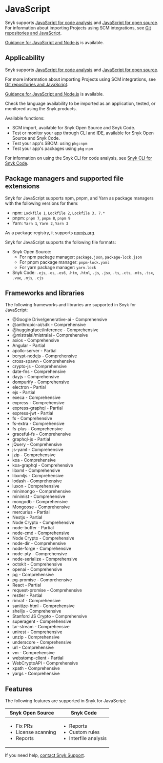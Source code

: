 # JavaScript

Snyk supports [JavaScript for code analysis](javascript-for-code-analysis.md) and [JavaScript for open source](javascript-for-open-source.md). For information about importing Projects using SCM integrations, see [Git repositories and JavaScript](git-repositories-and-javascript.md).

[Guidance for JavaScript and Node.js](best-practices-for-javascript-and-node.js.md) is available.

## Applicability

Snyk supports [JavaScript for code analysis](javascript-for-code-analysis.md) and [JavaScript for open source](javascript-for-open-source.md).&#x20;

For more information about importing Projects using SCM integrations, see [Git repositories and JavaScript](git-repositories-and-javascript.md).

[Guidance for JavaScript and Node.js](best-practices-for-javascript-and-node.js.md) is available.

Check the language availability to be imported as an application, tested, or monitored using the Snyk products.

Available functions:

* SCM import, available for Snyk Open Source and Snyk Code.
* Test or monitor your app through CLI and IDE, available for Snyk Open Source and Snyk Code.
* Test your app's SBOM: using `pkg:npm`
* Test your app's packages using `pkg:npm`

For information on using the Snyk CLI for code analysis, see [Snyk CLI for Snyk Code](../../snyk-cli/scan-and-maintain-projects-using-the-cli/snyk-cli-for-snyk-code/).

## Package managers and supported file extensions

Snyk for JavaScript supports npm, pnpm, and Yarn as package managers with the following versions for them:&#x20;

* npm: `Lockfile 1`, `Lockfile 2`, `Lockfile 3, 7.*`
* pnpm: `pnpm 7`, `pnpm 8`, `pnpm 9`
* Yarn: `Yarn 1`, `Yarn 2`, `Yarn 3`

As a package registry, it supports [npmjs.org](https://www.npmjs.org/).

Snyk for JavaScript supports the following file formats:

* Snyk Open Source:
  * For npm package manager: `package.json`, `package-lock.json`
  * For pnpm package manager: `pnpm-lock.yaml`
  * For yarn package manager: `yarn.lock`
* Snyk Code: `.ejs`, `.es`, `.es6`, `.htm`, `.html`, `.js`, `.jsx`, `.ts`, `.cts`, `.mts`, `.tsx`, `.vue`, `.mjs`, `.cjs`

## Frameworks and libraries

The following frameworks and libraries are supported in Snyk for JavaScript:

* @Google Drive/generative-ai - Comprehensive
* @anthropic-ai/sdk - Comprehensive
* @huggingface/inference - Comprehensive
* @mistralai/mistralai - Comprehensive
* axios - Comprehensive
* Angular - Partial
* apollo-server - Partial
* bcrypt-nodejs - Comprehensive
* cross-spawn - Comprehensive
* crypto-js - Comprehensive
* date-fns - Comprehensive
* dayjs - Comprehensive
* dompurify - Comprehensive
* electron - Partial
* ejs - Partial
* execa - Comprehensive
* express - Comprehensive
* express-graphql - Partial
* express-jwt - Partial
* fs - Comprehensive
* fs-extra - Comprehensive
* fs-plus - Comprehensive
* graceful-fs - Comprehensive
* graphql-js - Partial
* jQuery - Comprehensive
* js-yaml - Comprehensive
* jzip - Comprehensive
* koa - Comprehensive
* koa-graphql - Comprehensive
* libxml - Comprehensive
* libxmljs - Comprehensive
* lodash - Comprehensive
* luxon - Comprehensive
* minimongo - Comprehensive
* minimist - Comprehensive
* mongodb - Comprehensive
* Mongoose - Comprehensive
* mercurius - Partial
* Nestjs - Partial
* Node Crypto - Comprehensive
* node-buffer - Partial
* node-cmd - Comprehensive
* Node Crypto - Comprehensive
* node-dir - Comprehensive
* node-forge - Comprehensive
* node-pty - Comprehensive
* node-serialize - Comprehensive
* octokit - Comprehensive
* openai - Comprehensive
* pg - Comprehensive
* pg-promise - Comprehensive
* React - Partial
* request-promise - Comprehensive
* restler - Partial
* rimraf - Comprehensive
* sanitize-html - Comprehensive
* shelljs - Comprehensive
* Stanford JS Crypto - Comprehensive
* superagent - Comprehensive
* tar-stream - Comprehensive
* unirest - Comprehensive
* unzip - Comprehensive
* underscore - Comprehensive
* url - Comprehensive
* vm - Comprehensive
* webstomp-client - Partial
* WebCryptoAPI - Comprehensive
* xpath - Comprehensive
* yargs - Comprehensive

## Features

The following features are supported in Snyk for JavaScript:

| Snyk Open Source                                                     | Snyk Code                                                                  |
| -------------------------------------------------------------------- | -------------------------------------------------------------------------- |
| <ul><li>Fix PRs </li><li>License scanning </li><li>Reports</li></ul> | <ul><li>Reports</li><li>Custom rules </li><li>Interfile analysis</li></ul> |

If you need help, [contact Snyk Support](https://support.snyk.io).